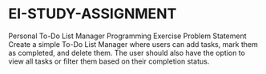 # EI-STUDY-ASSIGNMENT
Personal To-Do List Manager Programming Exercise
Problem Statement
Create a simple To-Do List Manager where users can add tasks, mark them as completed, and delete them. The user should also have the
option to view all tasks or filter them based on their completion status.
